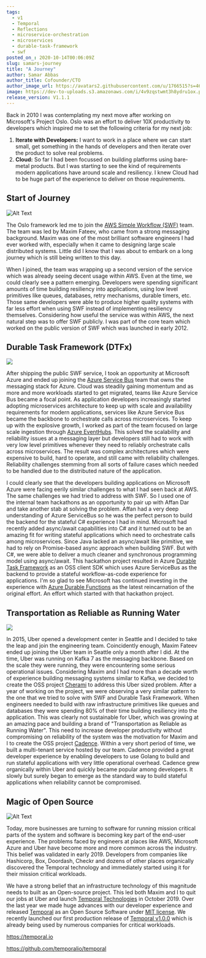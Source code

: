 ```yaml
---
tags:
  - v1
  - Temporal
  - Reflections
  - microservice-orchestration
  - microservices
  - durable-task-framework
  - swf
posted_on_: 2020-10-14T00:06:09Z
slug: samars-journey
title: "A Journey"
author: Samar Abbas
author_title: Cofounder/CTO
author_image_url: https://avatars2.githubusercontent.com/u/1766515?s=460&u=42e28f95a37b56ef80c55dbaaadd71bf3fc11261&v=4
image: https://dev-to-uploads.s3.amazonaws.com/i/4v9zqstwmt3h8ydru1ox.png
release_version: V1.1.1
---
```


<!--truncate-->

Back in 2010 I was contemplating my next move after working on Microsoft's Project Oslo. Oslo was an effort to deliver 10X productivity to developers which inspired me to set the following criteria for my next job:

1. **Iterate with Developers:** I want to work in a place where we can start small, get something in the hands of developers and then iterate over the product to solve real problems.
2. **Cloud:** So far I had been focussed on building platforms using bare-metal products. But I was starting to see the kind of requirements modern applications have around scale and resiliency. I knew Cloud had to be huge part of the experience to deliver on those requirements.

## Start of Journey

![Alt Text](https://dev-to-uploads.s3.amazonaws.com/i/jv8et2b448mjtifrh1wy.png)

The Oslo framework led me to join the [AWS Simple Workflow (SWF)](https://aws.amazon.com/swf/) team. The team was led by Maxim Fateev, who came from a strong messaging background. Maxim was one of the most brilliant software engineers I had ever worked with, especially when it came to designing large scale distributed systems. Little did I know that I was about to embark on a long journey which is still being written to this day.

When I joined, the team was wrapping up a second version of the service which was already seeing decent usage within AWS. Even at the time, we could clearly see a pattern emerging. Developers were spending significant amounts of time building resiliency into applications, using low level primitives like queues, databases, retry mechanisms, durable timers, etc. Those same developers were able to produce higher quality systems with far less effort when using SWF instead of implementing resiliency themselves. Considering how useful the service was within AWS, the next natural step was to offer SWF publicly. I was part of the core team which worked on the public version of SWF which was launched in early 2012.

## Durable Task Framework (DTFx)

![](https://docs.microsoft.com/en-us/azure/azure-functions/durable/media/durable-functions-concepts/monitor.png)

After shipping the public SWF service, I took an opportunity at Microsoft Azure and ended up joining the [Azure Service Bus](https://azure.microsoft.com/en-us/services/service-bus/) team that owns the messaging stack for Azure. Cloud was steadily gaining momentum and as more and more workloads started to get migrated, teams like Azure Service Bus became a focal point. As application developers increasingly started adopting microservices architecture to keep up with scale and availability requirements for modern applications, services like Azure Service Bus became the backbone to orchestrate calls across microservices. To keep up with the explosive growth, I worked as part of the team focused on large scale ingestion through [Azure EventHubs](https://azure.microsoft.com/en-us/services/event-hubs/). This solved the scalability and reliability issues at a messaging layer but developers still had to work with very low level primitives whenever they need to reliably orchestrate calls across microservices. The result was complex architectures which were expensive to build, hard to operate, and still came with reliability challenges. Reliability challenges stemming from all sorts of failure cases which needed to be handled due to the distributed nature of the application.

I could clearly see that the developers building applications on Microsoft Azure were facing eerily similar challenges to what I had seen back at AWS. The same challenges we had tried to address with SWF. So I used one of the internal team hackathons as an opportunity to pair up with Affan Dar and take another stab at solving the problem. Affan had a very deep understanding of Azure ServiceBus so he was the perfect person to build the backend for the stateful C# experience I had in mind. Microsoft had recently added async/await capabilities into C# and it turned out to be an amazing fit for writing stateful applications which need to orchestrate calls among microservices. Since Java lacked an async/await like primitive, we had to rely on Promise-based async approach when building SWF. But with C#, we were able to deliver a much cleaner and synchronous programming model using async/await. This hackathon project resulted in Azure [Durable Task Framework](https://github.com/Azure/durabletask) as an OSS client SDK which uses Azure ServiceBus as the backend to provide a stateful workflow-as-code experience for applications. I'm so glad to see Microsoft has continued investing in the experience with [Azure Durable Functions](https://docs.microsoft.com/en-us/azure/azure-functions/durable/durable-functions-overview) as the latest reincarnation of the original effort. An effort which started with that hackathon project.

## Transportation as Reliable as Running Water

![](https://d3i4yxtzktqr9n.cloudfront.net/uber-sites/f452c7aefd72a6f52b36705c8015464e.jpg)

In 2015, Uber opened a development center in Seattle and I decided to take the leap and join the engineering team. Coincidently enough, Maxim Fateev ended up joining the Uber team in Seattle only a month after I did. At the time, Uber was running on Kafka 7 as the messaging backbone. Based on the scale they were running, they were encountering some serious operational issues. Considering Maxim and I had more than a decade worth of experience building messaging systems similar to Kafka, we decided to create the OSS project [Cherami](https://github.com/uber-archive/cherami-server) to address this Uber sized problem. After a year of working on the project, we were observing a very similar pattern to the one that we tried to solve with SWF and Durable Task Framework. When engineers needed to build with raw infrastructure primitives like queues and databases they were spending 80% of their time building resiliency into the application. This was clearly not sustainable for Uber, which was growing at an amazing pace and building a brand of "Transportation as Reliable as Running Water". This need to increase developer productivity without compromising on reliability of the system was the motivation for Maxim and I to create the OSS project [Cadence](https://github.com/uber/cadence). Within a very short period of time, we built a multi-tenant service hosted by our team. Cadence provided a great developer experience by enabling developers to use Golang to build and run stateful applications with very little operational overhead. Cadence grew organically within Uber and quickly became popular among developers. It slowly but surely began to emerge as the standard way to build stateful applications when reliability cannot be compromised.

## Magic of Open Source

![Alt Text](https://dev-to-uploads.s3.amazonaws.com/i/8llekr4lqjmaok138su4.png)

Today, more businesses are turning to software for running mission critical parts of the system and software is becoming key part of the end-user experience. The problems faced by engineers at places like AWS, Microsoft Azure and Uber have become more and more common across the industry. This belief was validated in early 2019. Developers from companies like Hashicorp, Box, Doordash, Checkr and dozens of other places organically discovered the Temporal technology and immediately started using it for their mission critical workloads.

We have a strong belief that an infrastructure technology of this magnitude needs to built as an Open-source project. This led both Maxim and I to quit our jobs at Uber and launch [Temporal Technologies](https://temporal.io/) in October 2019. Over the last year we made huge advances with our developer experience and released [Temporal](https://github.com/temporalio/temporal/) as an Open Source Software under [MIT license](https://github.com/temporalio/temporal/blob/master/LICENSE). We recently launched our first production release of [Temporal v1.0.0](https://docs.temporal.io/blog/temporal-v1-announcement/) which is already being used by numerous companies for critical workloads.

https://temporal.io

https://github.com/temporalio/temporal
